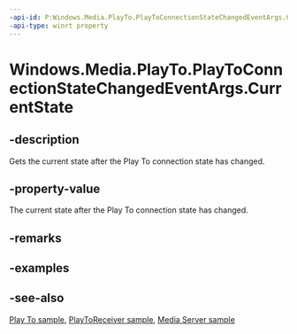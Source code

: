 ```yaml
---
-api-id: P:Windows.Media.PlayTo.PlayToConnectionStateChangedEventArgs.CurrentState
-api-type: winrt property
---
```


<!-- Property syntax
public Windows.Media.PlayTo.PlayToConnectionState CurrentState { get; }
-->

# Windows.Media.PlayTo.PlayToConnectionStateChangedEventArgs.CurrentState

## -description
Gets the current state after the Play To connection state has changed.

## -property-value
The current state after the Play To connection state has changed.

## -remarks


## -examples

## -see-also
[Play To sample](https://github.com/microsoftarchive/msdn-code-gallery-microsoft/tree/master/Official%20Windows%20Platform%20Sample/Windows%208%20app%20samples/%5BC%2B%2B%5D-Windows%208%20app%20samples/C%2B%2B/Windows%208%20app%20samples/Media%20Play%20To%20sample%20(Windows%208)), [PlayToReceiver sample](https://go.microsoft.com/fwlink/p/?linkid=245167), [Media Server sample](https://go.microsoft.com/fwlink/p/?linkid=245168)
